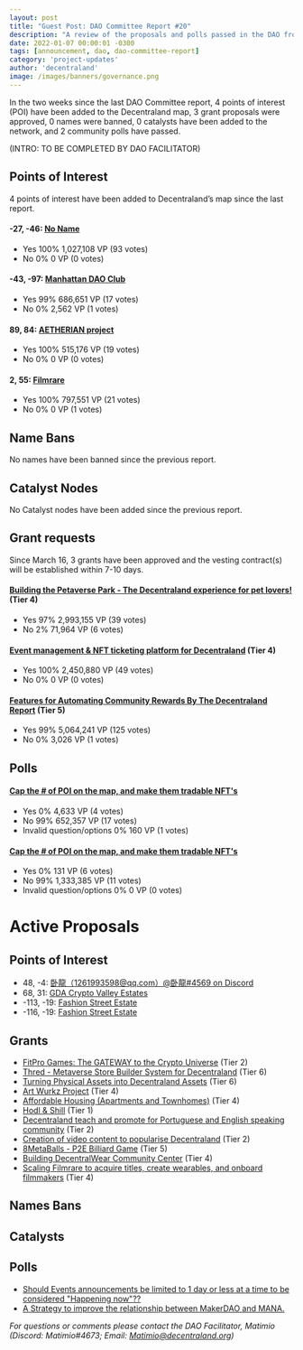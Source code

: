 ```yaml
---
layout: post
title: "Guest Post: DAO Committee Report #20"
description: "A review of the proposals and polls passed in the DAO from March 16 through March 31".
date: 2022-01-07 00:00:01 -0300
tags: [announcement, dao, dao-committee-report]
category: 'project-updates'
author: 'decentraland'
image: /images/banners/governance.png
---
```


In the two weeks since the last DAO Committee report, 4 points of interest (POI) have been added to the Decentraland map, 3 grant proposals were approved, 0 names were banned, 0 catalysts have been added to the network, and 2 community polls have passed.

(INTRO: TO BE COMPLETED BY DAO FACILITATOR)


## Points of Interest
4 points of interest have been added to Decentraland’s map since the last report.


#### -27, -46: [No Name](https://governance.decentraland.org/proposal/?id=e6938a30-a794-11ec-87a7-6d2a41508231)

* Yes 100% 1,027,108 VP (93 votes)
* No 0% 0 VP (0 votes)


#### -43, -97: [Manhattan DAO Club](https://governance.decentraland.org/proposal/?id=25c6d910-a578-11ec-831d-95af4f79cd2a)

* Yes 99% 686,651 VP (17 votes)
* No 0% 2,562 VP (1 votes)


#### 89, 84: [AETHERIAN project](https://governance.decentraland.org/proposal/?id=51bb77b0-a334-11ec-831d-95af4f79cd2a)

* Yes 100% 515,176 VP (19 votes)
* No 0% 0 VP (0 votes)


#### 2, 55: [Filmrare](https://governance.decentraland.org/proposal/?id=ec57fc10-a11f-11ec-831d-95af4f79cd2a)

* Yes 100% 797,551 VP (21 votes)
* No 0% 0 VP (1 votes)


## Name Bans

No names have been banned since the previous report.

## Catalyst Nodes
No Catalyst nodes have been added since the previous report.


## Grant requests
Since March 16, 3 grants have been approved and the vesting contract(s) will be established within 7-10 days.


#### [Building the Petaverse Park - The Decentraland experience for pet lovers!](https://governance.decentraland.org/proposal/?id=8711b2b0-a46c-11ec-831d-95af4f79cd2a) (Tier 4)

* Yes 97% 2,993,155 VP (39 votes)
* No 2% 71,964 VP (6 votes)


#### [Event management &amp; NFT ticketing platform for Decentraland](https://governance.decentraland.org/proposal/?id=83634560-a3d7-11ec-831d-95af4f79cd2a) (Tier 4)

* Yes 100% 2,450,880 VP (49 votes)
* No 0% 0 VP (0 votes)


#### [Features for Automating Community Rewards By The Decentraland Report](https://governance.decentraland.org/proposal/?id=71499ee0-99c5-11ec-831d-95af4f79cd2a) (Tier 5)

* Yes 99% 5,064,241 VP (125 votes)
* No 0% 3,026 VP (1 votes)


## Polls

#### [Cap the # of POI on the map, and make them tradable NFT&#39;s](https://governance.decentraland.org/proposal/?id=f0c750e0-ac53-11ec-87a7-6d2a41508231)

* Yes 0% 4,633 VP (4 votes)
* No 99% 652,357 VP (17 votes)
* Invalid question/options 0% 160 VP (1 votes)


#### [Cap the # of POI on the map, and make them tradable NFT&#39;s](https://governance.decentraland.org/proposal/?id=7e5c7ab0-abab-11ec-87a7-6d2a41508231)

* Yes 0% 131 VP (6 votes)
* No 99% 1,333,385 VP (11 votes)
* Invalid question/options 0% 0 VP (0 votes)



# Active Proposals

## Points of Interest

* 48, -4: [卧龍（1261993598@qq.com）@卧龍#4569 on Discord](https://governance.decentraland.org/proposal/?id=a6794810-b093-11ec-a117-8f4290d5b13d)
* 68, 31: [GDA Crypto Valley Estates](https://governance.decentraland.org/proposal/?id=29e6a780-ac3c-11ec-87a7-6d2a41508231)
* -113, -19: [Fashion Street Estate](https://governance.decentraland.org/proposal/?id=0dc4d0e0-ab92-11ec-87a7-6d2a41508231)
* -116, -19: [Fashion Street Estate](https://governance.decentraland.org/proposal/?id=ebe96fa0-ab8f-11ec-87a7-6d2a41508231)

## Grants

* [FitPro Games: The GATEWAY to the Crypto Universe](https://governance.decentraland.org/proposal/?id=060d05b0-b0a2-11ec-a117-8f4290d5b13d) (Tier 2)
* [Thred - Metaverse Store Builder System for Decentraland](https://governance.decentraland.org/proposal/?id=c515c520-af9c-11ec-87a7-6d2a41508231) (Tier 6)
* [Turning Physical Assets into Decentraland Assets](https://governance.decentraland.org/proposal/?id=2bd06780-af9c-11ec-87a7-6d2a41508231) (Tier 6)
* [Art Wurkz Project](https://governance.decentraland.org/proposal/?id=ec2901d0-af8e-11ec-87a7-6d2a41508231) (Tier 4)
* [Affordable Housing (Apartments and Townhomes)](https://governance.decentraland.org/proposal/?id=2d2a9f40-adfa-11ec-87a7-6d2a41508231) (Tier 4)
* [Hodl &amp; Shill](https://governance.decentraland.org/proposal/?id=15e446a0-aba8-11ec-87a7-6d2a41508231) (Tier 1)
* [Decentraland teach and promote for Portuguese and English speaking community](https://governance.decentraland.org/proposal/?id=3bd44390-ab9b-11ec-87a7-6d2a41508231) (Tier 2)
* [Creation of video content to popularise Decentraland](https://governance.decentraland.org/proposal/?id=0a8556f0-ab8a-11ec-87a7-6d2a41508231) (Tier 2)
* [8MetaBalls - P2E Billiard Game](https://governance.decentraland.org/proposal/?id=29559bb0-ab37-11ec-87a7-6d2a41508231) (Tier 5)
* [Building DecentralWear Community Center](https://governance.decentraland.org/proposal/?id=bfa89b30-aa01-11ec-87a7-6d2a41508231) (Tier 4)
* [Scaling Filmrare to acquire titles, create wearables, and onboard filmmakers](https://governance.decentraland.org/proposal/?id=e83b6560-a866-11ec-87a7-6d2a41508231) (Tier 4)

## Names Bans


## Catalysts


## Polls

* [Should Events announcements be limited to 1 day or less at a time to be considered &#34;Happening now&#34;??](https://governance.decentraland.org/proposal/?id=4f79c580-aeef-11ec-87a7-6d2a41508231)
* [A Strategy to improve the relationship between MakerDAO and MANA.](https://governance.decentraland.org/proposal/?id=0b3a1f60-aea8-11ec-87a7-6d2a41508231)


*For questions or comments please contact the DAO Facilitator, Matimio (Discord: Matimio#4673; Email: [Matimio@decentraland.org](mailto:Matimio@decentraland.org))*